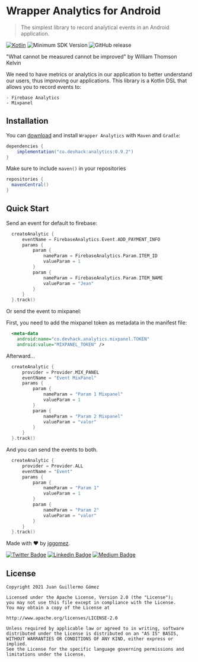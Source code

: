 # Wrapper Analytics for Android

> The simplest library to record analytical events in an Android application.

[![Kotlin](https://img.shields.io/badge/Kotlin-1.4.30-blueviolet.svg)](https://kotlinlang.org)
![Minimum SDK Version](https://img.shields.io/badge/minSdkVersion-23-brightgreen.svg)
![GitHub release](https://img.shields.io/github/v/release/jggomez/WrapperAnalyticsAndroid)

"What cannot be measured cannot be improved" by William Thomson Kelvin

We need to have metrics or analytics in our application to better understand our users, thus improving our applications. This library is a Kotlin DSL that allows you to record events to:
```
- Firebase Analytics
- Mixpanel
```

## Installation
You can [download](https://url) and install `Wrapper Analytics` with `Maven` and `Gradle`:

```gradle
dependencies {
    implementation("co.devhack:analytics:0.9.2")
}
```

Make sure to include `maven()` in your repositories
```gradle
repositories {
  mavenCentral()
}
```

## Quick Start
Send an event for default to firebase:

```kotlin
  createAnalytic {
      eventName = FirebaseAnalytics.Event.ADD_PAYMENT_INFO
      params {
          param {
              nameParam = FirebaseAnalytics.Param.ITEM_ID
              valueParam = 1
          }
          param {
              nameParam = FirebaseAnalytics.Param.ITEM_NAME
              valueParam = "Jean"
          }
      }
  }.track()
```

Or send the event to mixpanel:

First, you need to add the mixpanel token as metadata in the manifest file:

```xml
  <meta-data
    android:name="co.devhack.analytics.mixpanel.TOKEN"
    android:value="MIXPANEL_TOKEN" />
```

Afterward...

```kotlin
  createAnalytic {
      provider = Provider.MIX_PANEL
      eventName = "Event MixPanel"
      params {
          param {
              nameParam = "Param 1 Mixpanel"
              valueParam = 1
          }
          param {
              nameParam = "Param 2 Mixpanel"
              valueParam = "valor"
          }
      }
  }.track()
```

And you can send the events to both.

```kotlin
  createAnalytic {
      provider = Provider.ALL
      eventName = "Event"
      params {
          param {
              nameParam = "Param 1"
              valueParam = 1
          }
          param {
              nameParam = "Param 2"
              valueParam = "valor"
          }
      }
  }.track()
```

Made with ❤ by  [jggomez](https://devhack.co).

[![Twitter Badge](https://img.shields.io/badge/-@jggomezt-1ca0f1?style=flat-square&labelColor=1ca0f1&logo=twitter&logoColor=white&link=https://twitter.com/jggomezt)](https://twitter.com/jggomezt) 
[![Linkedin Badge](https://img.shields.io/badge/-jggomezt-blue?style=flat-square&logo=Linkedin&logoColor=white&link=https://www.linkedin.com/in/jggomezt/)](https://www.linkedin.com/in/jggomezt/) 
[![Medium Badge](https://img.shields.io/badge/-@jggomezt-03a57a?style=flat-square&labelColor=000000&logo=Medium&link=https://medium.com/@jggomezt)](https://medium.com/@jggomezt)

## License

    Copyright 2021 Juan Guillermo Gómez

    Licensed under the Apache License, Version 2.0 (the "License");
    you may not use this file except in compliance with the License.
    You may obtain a copy of the License at

    http://www.apache.org/licenses/LICENSE-2.0

    Unless required by applicable law or agreed to in writing, software
    distributed under the License is distributed on an "AS IS" BASIS,
    WITHOUT WARRANTIES OR CONDITIONS OF ANY KIND, either express or implied.
    See the License for the specific language governing permissions and
    limitations under the License.
